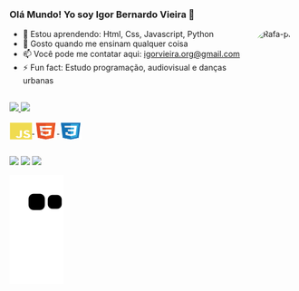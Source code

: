 ### Olá Mundo! Yo soy Igor Bernardo Vieira 👋


<div>
<img align="right" alt="Rafa-pic" height="150" style="border-radius:50px;" src="https://media.discordapp.net/attachments/639956127056134178/890373478988013628/Publicacoes_Instagram_1_1.png?width=676&height=676">  
</div>

- 🌱 Estou aprendendo: Html, Css, Javascript, Python
- 🤔 Gosto quando me ensinam qualquer coisa
- 📫 Você pode me contatar aqui: igorvieira.org@gmail.com
- ⚡ Fun fact: Estudo programação, audiovisual e danças urbanas

##


<div align=inline_block>
  <a href="https://beacons.ai/017.noc"target="_blank">
  <img height="160em" src="https://github-readme-stats.vercel.app/api?username=IgorBVieira&show_icons=true&theme=merko&include_all_commits=true&count_private=true"/>
  <img height="100em" src="https://github-readme-stats.vercel.app/api/top-langs/?username=IgorBVieira&layout=compact&langs_count=7&theme=merko"/>
</div>

<div style="display: inline_block"><br>
  <img align="center" alt="Igor-Js" height="30" width="40" src="https://raw.githubusercontent.com/devicons/devicon/master/icons/javascript/javascript-plain.svg">
  <img align="center" alt="Igor-HTML" height="30" width="40" src="https://raw.githubusercontent.com/devicons/devicon/master/icons/html5/html5-original.svg">
  <img align="center" alt="Igor-CSS" height="30" width="40" src="https://raw.githubusercontent.com/devicons/devicon/master/icons/css3/css3-original.svg">
</div>

##

<div> 
  <a href="https://instagram.com/rafaballerini" target="_blank"><img src="https://img.shields.io/badge/-Instagram-%23E4405F?style=for-the-badge&logo=instagram&logoColor=white" target="_blank"></a>
  <a href = "mailto:contatorafaballerini@gmail.com"><img src="https://img.shields.io/badge/-Gmail-%23333?style=for-the-badge&logo=gmail&logoColor=white" target="_blank"></a>
  <a href="https://www.linkedin.com/in/rafaella-ballerini-45875016a" target="_blank"><img src="https://img.shields.io/badge/-LinkedIn-%230077B5?style=for-the-badge&logo=linkedin&logoColor=white" target="_blank"></a> 
  
  ![Snake animation](https://github.com/IgorBVieira/IgorBVieira/blob/output/github-contribution-grid-snake.svg)
  
 </div>
